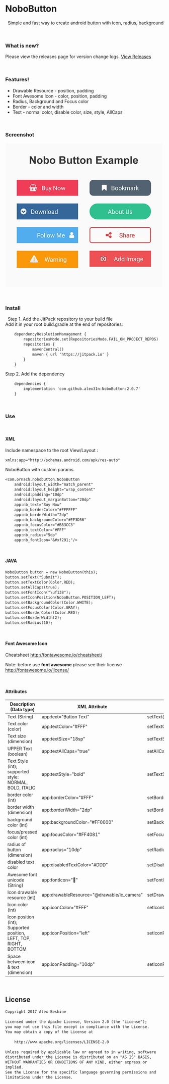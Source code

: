 # NoboButton
&nbsp;
Simple and fast way to create android button with icon, radius, background 

&nbsp;
### What is new? 
Please view the releases page for version change logs. [View Releases](https://github.com/alex31n/NoboButton/releases/)

&nbsp;
### Features!
- Drawable Resource - position, padding
- Font Awesome Icon - color, position, padding
- Radius, Background and Focus color
- Border - color and width
- Text - normal color, disable color,  size, style, AllCaps 

&nbsp;
### Screenshot
![Nobo Button Screenshot](https://raw.githubusercontent.com/alex31n/NoboButton/master/assets/button_screenshot.jpg)

&nbsp;
### Install

&nbsp;
Step 1. Add the JitPack repository to your build file  
Add it in your root build.gradle at the end of repositories:
```Gradle
	dependencyResolutionManagement {
		repositoriesMode.set(RepositoriesMode.FAIL_ON_PROJECT_REPOS)
		repositories {
			mavenCentral()
			maven { url 'https://jitpack.io' }
		}
	}
```
Step 2. Add the dependency
```Gradle
    dependencies {
        implementation 'com.github.alex31n:NoboButton:2.0.7'
    }
```

&nbsp;
### Use

&nbsp;
#### XML
Include namespace to the root View/Layout :
```
xmlns:app="http://schemas.android.com/apk/res-auto"
```
NoboButton with custom params
```
<com.ornach.nobobutton.NoboButton
    android:layout_width="match_parent"
    android:layout_height="wrap_content"
    android:padding="10dp"
    android:layout_marginBottom="20dp"
    app:nb_text="Buy Now"
    app:nb_borderColor="#FFFFFF"
    app:nb_borderWidth="2dp"
    app:nb_backgroundColor="#EF3D56"
    app:nb_focusColor="#B83CC3"
    app:nb_textColor="#FFF"
    app:nb_radius="5dp"
    app:nb_fontIcon="&#xf291;"/>
```

&nbsp;
#### JAVA
```
NoboButton button = new NoboButton(this);
button.setText("Submit");
button.setTextColor(Color.RED);
button.setAllCaps(true);
button.setFontIcon("\uf138");
button.setIconPosition(NoboButton.POSITION_LEFT);
button.setBackgroundColor(Color.WHITE);
button.setFocusColor(Color.GRAY);
button.setBorderColor(Color.RED);
button.setBorderWidth(2);
button.setRadius(10);
```

&nbsp;
#### Font Awesome Icon

Cheatsheet http://fontawesome.io/cheatsheet/

Note: before use **font awesome** please see their license http://fontawesome.io/license/

&nbsp;
#### Attributes
| Description (Data type) | XML Attribute | Java Attribute | 
|-------------------------------|-------------|-------------|
| Text (String) | app:text="Button Text" | setText("Submit") |
| Text color (color) |  app:textColor="#FFF" | setTextColor(Color.WHITE) |
| Text size (dimension) |  app:textSize="18sp" | setTextSize(18) |
| UPPER Text (boolean) |  app:textAllCaps="true" | setAllCaps(true) |
| Text Style (int); supported style: NORMAL, BOLD, ITALIC  |  app:textStyle="bold" | setTextStyle(NoboButton.TEXT_STYLE_BOLD) |
| border color (int) | app:borderColor="#FFF" | setBorderColor(Color.WHITE); |
| border width (dimension) | app:borderWidth="2dp" | setBorderWidth(2) |
| background color (int) | app:backgroundColor="#FF0000" | setBackgroundColor(Color.RED) |
| focus/pressed color (int) | app:focusColor="#FF4081" | setFocusColor(Color.GRAY) |
| radius of button (dimension) | app:radius="10dp" | setRadius(10) |
| disabled text color | app:disabledTextColor="#DDD" | setDisabledColor(Color.GRAY) |
| Awesome font unicode (String) | app:fontIcon="&#xf291;" | setFontIcon("\uf007"); |
| Icon drawable resource (int) | app:drawableResource="@drawable/ic_camera" | setDrawableResource(R.drawable.ic_camera) |
| Icon color (int) | app:iconColor="#FFF" | setIconColor(Color.WHITE) |
| Icon position (int); Supported position, LEFT, TOP, RIGHT, BOTTOM | app:iconPosition="left" | setIconPosition(NoboButton.POSITION_LEFT) |
| Space between icon & text (dimension) | app:iconPadding="10dp" | setIconPadding(10) |


&nbsp;
&nbsp;
## License
    Copyright 2017 Alex Beshine
    
    Licensed under the Apache License, Version 2.0 (the "License");
    you may not use this file except in compliance with the License.
    You may obtain a copy of the License at

        http://www.apache.org/licenses/LICENSE-2.0

    Unless required by applicable law or agreed to in writing, software
    distributed under the License is distributed on an "AS IS" BASIS,
    WITHOUT WARRANTIES OR CONDITIONS OF ANY KIND, either express or implied.
    See the License for the specific language governing permissions and limitations under the License.
    
